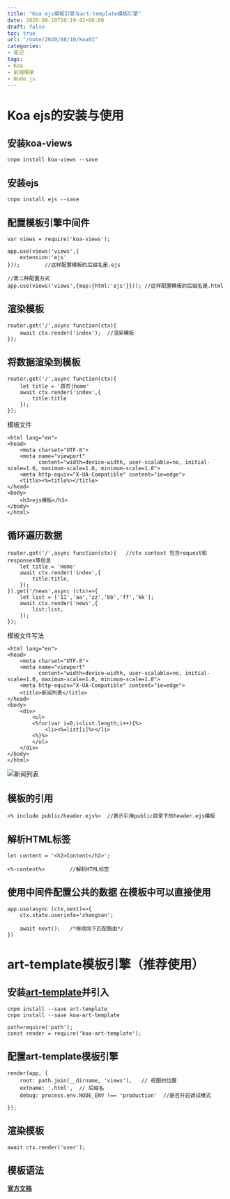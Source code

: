 ```yaml
---
title: "Koa ejs模板引擎与art-template模板引擎"
date: 2020-08-10T10:19:42+08:00
draft: false
toc: true
url: "/note/2020/08/10/koa03"
categories: 
- 笔记
tags: 
- Koa
- 前端框架
- Node.js
---
```

# Koa ejs的安装与使用
## 安装koa-views
```
cnpm install koa-views --save
```
## 安装ejs
```
cnpm install ejs --save 
```
## 配置模板引擎中间件
```
var views = require('koa-views');

app.use(views('views',{
    extension:'ejs'
}));        //这样配置模板的后缀名是.ejs

//第二种配置方式
app.use(views('views',{map:{html:'ejs'}})); //这样配置模板的后缀名是.html
```
## 渲染模板
```
router.get('/',async function(ctx){
    await ctx.render('index');  //渲染模板
});
```
## 将数据渲染到模板
```
router.get('/',async function(ctx){
    let title = '首页|home' 
    await ctx.render('index',{
        title:title
    });
});
```
模板文件   
```
<html lang="en">
<head>
    <meta charset="UTF-8">
    <meta name="viewport"
          content="width=device-width, user-scalable=no, initial-scale=1.0, maximum-scale=1.0, minimum-scale=1.0">
    <meta http-equiv="X-UA-Compatible" content="ie=edge">
    <title><%=title%></title>
</head>
<body>
    <h3>ejs模板</h3>
</body>
</html>
```
## 循环遍历数据
```
router.get('/',async function(ctx){   //ctx context 包含request和responses等信息
    let title = 'Home'
    await ctx.render('index',{
        title:title,
    });
}).get('/news',async (ctx)=>{
    let list = ['11','aa','zz','bb','ff','kk'];
    await ctx.render('news',{
        list:list,
    });
});
```
模板文件写法
```
<html lang="en">
<head>
    <meta charset="UTF-8">
    <meta name="viewport"
          content="width=device-width, user-scalable=no, initial-scale=1.0, maximum-scale=1.0, minimum-scale=1.0">
    <meta http-equiv="X-UA-Compatible" content="ie=edge">
    <title>新闻列表</title>
</head>
<body>
    <div>
        <ul>
        <%for(var i=0;i<list.length;i++){%>
            <li><%=list[i]%></li>
        <%}%>
        </ul>
    </div>
</body>
</html>
```
![新闻列表](/images/note/202008101124.png)
## 模板的引用
```
<% include public/header.ejs%>  //表示引用public目录下的header.ejs模板
```
## 解析HTML标签
```
let content = '<h2>Content</h2>';

<%-content%>        //解析HTML标签
```
## 使用中间件配置公共的数据 在模板中可以直接使用
```
app.use(async (ctx,next)=>{
    ctx.state.userinfo='zhangsan';
    
    await next();   /*继续向下匹配路由*/
})
```
# art-template模板引擎（推荐使用）
## 安装[art-template](http://aui.github.io/art-template/)并引入
```
cnpm install --save art-template
cnpm install --save koa-art-template

path=require('path');
const render = require('koa-art-template');
```
## 配置art-template模板引擎
```
render(app, {
    root: path.join(__dirname, 'views'),   // 视图的位置
    extname: '.html',  // 后缀名
    debug: process.env.NODE_ENV !== 'production'  //是否开启调试模式

});
```
## 渲染模板
```
await ctx.render('user');
```
## 模板语法
[**官方文档**](http://aui.github.io/art-template/zh-cn/docs/syntax.html)

